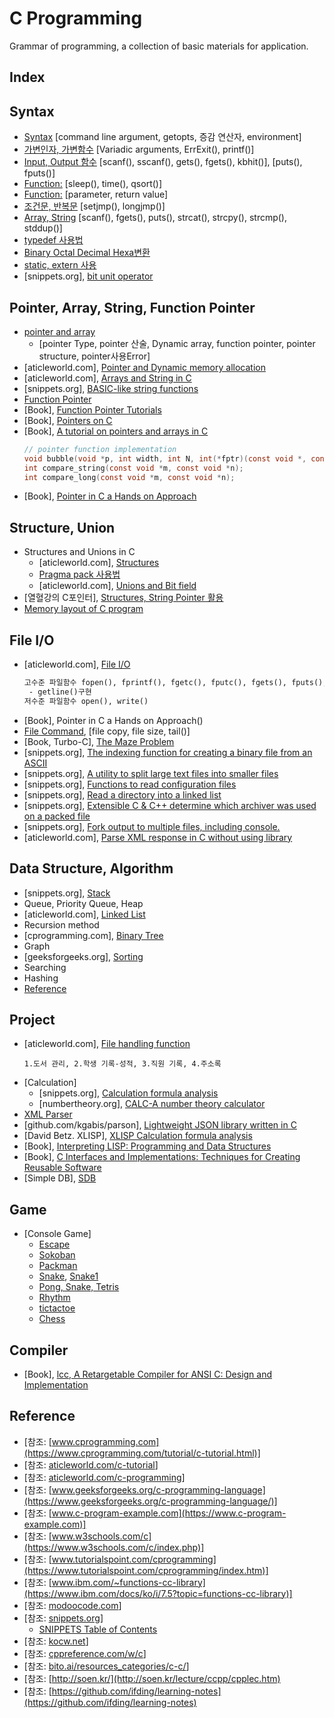 # C Programming
Grammar of programming, a collection of basic materials for application.

## Index
## Syntax
* [Syntax](https://github.com/csbyun-data/C-Pro/blob/main/chap01/Syntax/README.md) [command line argument, getopts, 증감 연산자, environment] 
* [가변인자, 가변함수](https://github.com/csbyun-data/C-Pro/blob/main/chap01/Variadic/README.md) [Variadic arguments, ErrExit(), printf()]
* [Input, Output 함수](https://github.com/csbyun-data/C-Pro/blob/main/chap01/Input/README.md) [scanf(), sscanf(), gets(), fgets(), kbhit()], [puts(), fputs()]
* [Function:](https://github.com/csbyun-data/C-Pro/blob/main/chap01/QSort/README.md) [sleep(), time(), qsort()]
* [Function:](https://github.com/csbyun-data/C-Pro/blob/main/chap01/Function/README.md) [parameter, return value]
* [조건문, 반복문](https://github.com/csbyun-data/C-Pro/blob/main/chap01/Flow/README.md) [setjmp(), longjmp()]
* [Array, String](https://github.com/csbyun-data/C-Pro/blob/main/chap01/String_in_C/README.md) [scanf(), fgets(), puts(), strcat(), strcpy(), strcmp(), stddup()]
* [typedef 사용법](https://github.com/csbyun-data/C-Pro/blob/main/chap01/TypeDef/README.md)
* [Binary Octal Decimal Hexa변환](https://github.com/csbyun-data/C-Pro/blob/main/chap01/Bin/README.md)
* [static, extern 사용](https://github.com/csbyun-data/C-Pro/blob/main/chap01/extern/README.md)
* [snippets.org], [bit unit operator](https://github.com/csbyun-data/C-Pro/blob/main/chap01/Bit/README.md)
  
## Pointer, Array, String, Function Pointer  
* [pointer and array](https://github.com/csbyun-data/C-Pro/blob/main/chap02/Pointer_and_Array/READ.md)
    * [pointer Type, pointer 산술, Dynamic array, function pointer, pointer structure, pointer사용Error]
* [aticleworld.com], [Pointer and Dynamic memory allocation](https://github.com/csbyun-data/C-Pro/blob/main/chap02/Pointer_and_Dynamic_Allocation/README.md)
* [aticleworld.com], [Arrays and String in C](https://github.com/csbyun-data/C-Pro/blob/main/chap02/Arrays_and_Strings_in_C/README.md)
* [snippets.org], [BASIC-like string functions](https://github.com/csbyun-data/C-Pro/blob/main/chap02/bastring/README.md)
* [Function Pointer](https://github.com/csbyun-data/C-Pro/blob/main/chap02/Function_Pointer/README.md)
* [Book], [Function Pointer Tutorials](https://github.com/csbyun-data/C-Pro/blob/main/chap02/Function_Pointer_Tutorials/README.md)
* [Book], [Pointers on C](https://github.com/csbyun-data/C-Pro/blob/main/chap02/Pointers_On_C/READ.md)
* [Book], [A tutorial on pointers and arrays in C](https://github.com/csbyun-data/C-Pro/blob/main/chap02/A_tutorial_on_pointers_and_arrays_in_C/README.md)
  ```c
  // pointer function implementation
  void bubble(void *p, int width, int N, int(*fptr)(const void *, const void *));
  int compare_string(const void *m, const void *n);
  int compare_long(const void *m, const void *n);
  ```
* [Book], [Pointer in C a Hands on Approach](https://github.com/csbyun-data/C-Pro/blob/main/chap02/Pointer_in_C/README.md)

## Structure, Union
* Structures and Unions in C
    * [aticleworld.com], [Structures](https://github.com/csbyun-data/C-Pro/blob/main/chap02/Structures_and_Union/README.md)
    * [Pragma pack 사용법](https://github.com/csbyun-data/C-Pro/blob/main/chap02/Structures_and_Union/Pragma_Pack.md)
    * [aticleworld.com], [Unions and Bit field](https://github.com/csbyun-data/C-Pro/blob/main/chap02/Structures_and_Union/UNION.md)
* [열혈강의 C포인터], [Structures, String Pointer 활용](https://github.com/csbyun-data/C-Pro/blob/main/chap02/Application/README.md)
* [Memory layout of C program](https://github.com/csbyun-data/C-Pro/blob/main/chap02/Memory-layout/README.md)
  
## File I/O
* [aticleworld.com], [File I/O](https://github.com/csbyun-data/C-Pro/blob/main/chap03/File/README.md)
  ```txt
  고수준 파일함수 fopen(), fprintf(), fgetc(), fputc(), fgets(), fputs(), fread(), fwrite(),fscanf(), fseek()
   - getline()구현
  저수준 파일함수 open(), write()
    ```
* [Book], Pointer in C a Hands on Approach()
* [File Command](https://github.com/csbyun-data/C-Pro/blob/main/chap03/FileCmd/README.md), [file copy, file size, tail()]
* [Book, Turbo-C], [The Maze Problem](https://github.com/csbyun-data/C-Pro/blob/main/chap03/Maze/README.md)
* [snippets.org], [The indexing function for creating a binary file from an ASCII](https://github.com/csbyun-data/C-Pro/blob/main/chap03/Index/README.md)
* [snippets.org], [A utility to split large text files into smaller files
](https://github.com/csbyun-data/C-Pro/blob/main/chap03/Split/README.md)
* [snippets.org], [Functions to read configuration files](https://github.com/csbyun-data/C-Pro/blob/main/chap03/Cfg/README.md)
* [snippets.org], [Read a directory into a linked list](https://github.com/csbyun-data/C-Pro/blob/main/chap03/FileList/README.md)
* [snippets.org], [Extensible C & C++ determine which archiver was used on a packed file](https://github.com/csbyun-data/C-Pro/blob/main/chap03/Arch/README.md)
* [snippets.org], [Fork output to multiple files, including console.](https://github.com/csbyun-data/C-Pro/blob/main/chap03/Fork/README.md)
* [aticleworld.com], [Parse XML response in C without using library](https://github.com/csbyun-data/C-Pro/blob/main/chap03/XML/README.md)

## Data Structure, Algorithm
* [snippets.org], [Stack](https://github.com/csbyun-data/C-Pro/blob/main/chap04/Stack/README.md)
* Queue, Priority Queue, Heap
* [aticleworld.com], [Linked List](https://github.com/csbyun-data/C-Pro/blob/main/chap04/Linked_List/README.md)
* Recursion method
* [cprogramming.com], [Binary Tree](https://github.com/csbyun-data/C-Pro/blob/main/chap04/Binary_Tree/README.md)
* Graph
* [geeksforgeeks.org], [Sorting](https://github.com/csbyun-data/C-Pro/blob/main/chap04/Sorting/README.md)
* Searching
* Hashing
* [Reference](https://github.com/csbyun-data/C-Pro/blob/main/chap04/README.md)

## Project  
* [aticleworld.com], [File handling function](https://github.com/csbyun-data/C-Pro/blob/main/chap05/File/README.md)
    ```
    1.도서 관리, 2.학생 기록-성적, 3.직원 기록, 4.주소록
    ```
* [Calculation]
    * [snippets.org], [Calculation formula analysis](https://github.com/csbyun-data/C-Pro/blob/main/chap05/Calc/README.md)
    * [numbertheory.org], [CALC-A number theory calculator](http://www.numbertheory.org/keith.html)
* [XML Parser](https://github.com/csbyun-data/C-Pro/blob/main/chap05/XML_Parser/README.md)
* [github.com/kgabis/parson], [Lightweight JSON library written in C](https://github.com/csbyun-data/C-Pro/blob/main/chap05/JSON/README.md)
* [David Betz. XLISP], [XLISP Calculation formula analysis](https://github.com/csbyun-data/C-Pro/blob/main/chap05/XLISP/README.md)
* [Book], [Interpreting LISP: Programming and Data Structures](https://github.com/csbyun-data/C-Pro/blob/main/chap05/Interpreting-lisp/READ.md)
* [Book], [C Interfaces and Implementations: Techniques for Creating Reusable Software](https://drh.github.io/cii/index.html)
* [Simple DB], [SDB](https://github.com/csbyun-data/C-Pro/blob/main/chap05/SDB/README.md)
## Game
* [Console Game]
    * [Escape](https://github.com/csbyun-data/C-Pro/blob/main/chap06/Escape/README.md)
    * [Sokoban](https://github.com/csbyun-data/C-Pro/blob/main/chap06/Sokoban/README.md)
    * [Packman](https://github.com/YoctoForBeaglebone/pacman4console)
    * [Snake](https://github.com/Contagious06/console-snake-game), [Snake1](https://github.com/peperunii/Games-Snake)
    * [Pong, Snake, Tetris](https://github.com/arasgungore/console-games)
    * [Rhythm](https://github.com/Waterticket/C-Rhythm-Game)
    * [tictactoe](https://github.com/emacdona/tictactoe)
    * [Chess](https://github.com/omeredel/Chess-In-C)
## Compiler
* [Book], [lcc, A Retargetable Compiler for ANSI C: Design and Implementation](https://drh.github.io/lcc/)

## Reference
* [참조: [www.cprogramming.com](https://www.cprogramming.com/tutorial/c-tutorial.html)]
* [참조: [aticleworld.com/c-tutorial](https://aticleworld.com/c-tutorial/)]
* [참조: [aticleworld.com/c-programming](https://aticleworld.com/c-programming/)]
* [참조: [www.geeksforgeeks.org/c-programming-language](https://www.geeksforgeeks.org/c-programming-language/)]
* [참조: [www.c-program-example.com](https://www.c-program-example.com)]
* [참조: [www.w3schools.com/c](https://www.w3schools.com/c/index.php)]
* [참조: [www.tutorialspoint.com/cprogramming](https://www.tutorialspoint.com/cprogramming/index.htm)]
* [참조: [www.ibm.com/~functions-cc-library](https://www.ibm.com/docs/ko/i/7.5?topic=functions-cc-library)]
* [참조: [modoocode.com](https://modoocode.com/)]
* [참조: [snippets.org](https://github.com/vonj/snippets.org)]
    * [SNIPPETS Table of Contents](https://github.com/vonj/snippets.org/blob/master/snippets.ndx)
* [참조: [kocw.net](http://www.kocw.net/home/search/kemView.do?kemId=1267012])]
* [참조: [cppreference.com/w/c](https://en.cppreference.com/w/c)]
* [참조: [bito.ai/resources_categories/c-c/](https://bito.ai/resources_categories/c-c/)]
* [참조: [http://soen.kr/](http://soen.kr/lecture/ccpp/cpplec.htm)
* [참조: [https://github.com/ifding/learning-notes](https://github.com/ifding/learning-notes)

